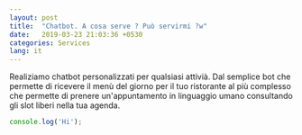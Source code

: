 ```yaml
---
layout: post
title:  "Chatbot. A cosa serve ? Può servirmi ?w"
date:   2019-03-23 21:03:36 +0530
categories: Services
lang: it
---
```


Realiziamo chatbot personalizzati per qualsiasi attivià. Dal semplice bot che permette di ricevere il menù del giorno per il tuo ristorante al più complesso che permette di prenere un'appuntamento in linguaggio umano consultando gli slot liberi nella tua agenda.

```javascript
console.log('Hi');
```


